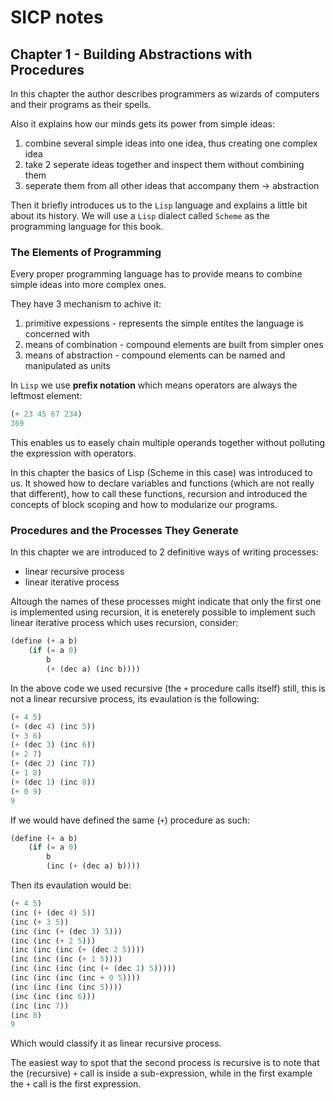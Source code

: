 # SICP notes

## Chapter 1 - Building Abstractions with Procedures

In this chapter the author describes programmers as wizards of computers and their programs as their spells.

Also it explains how our minds gets its power from simple ideas:
1. combine several simple ideas into one idea, thus creating one complex idea
2. take 2 seperate ideas together and inspect them without combining them
3. seperate them from all other ideas that accompany them -> abstraction

Then it briefly introduces us to the `Lisp` language and explains a little bit about its history. We will use a `Lisp` dialect called `Scheme` as the programming language for this book.

### The Elements of Programming
Every proper programming language has to provide means to combine simple ideas into more complex ones.

They have 3 mechanism to achive it:
1. primitive expessions - represents the simple entites the language is concerned with
2. means of combination - compound elements are built from simpler ones
3. means of abstraction - compound elements can be named and manipulated as units

In `Lisp` we use __prefix notation__ which means operators are always the leftmost element:
```lisp
(+ 23 45 67 234)
369
```
This enables us to easely chain multiple operands together without polluting the expression with operators.

In this chapter the basics of Lisp (Scheme in this case) was introduced to us. It showed how to declare variables and functions (which are not really that different), how to call these functions, recursion and introduced the concepts of block scoping and how to modularize our programs.

### Procedures and the Processes They Generate
In this chapter we are introduced to 2 definitive ways of writing processes:
- linear recursive process
- linear iterative process

Altough the names of these processes might indicate that only the first one is implemented using recursion, it is eneterely possible to implement such linear iterative process which uses recursion, consider:
```lisp
(define (+ a b)
    (if (= a 0)
        b 
        (+ (dec a) (inc b))))
```
In the above code we used recursive (the `+` procedure calls itself) still, this is not a linear recursive process, its evaulation is the following:
```lisp
(+ 4 5)
(+ (dec 4) (inc 5))
(+ 3 6)
(+ (dec 3) (inc 6))
(+ 2 7)
(+ (dec 2) (inc 7))
(+ 1 8)
(+ (dec 1) (inc 8))
(+ 0 9)
9
```

If we would have defined the same (`+`) procedure as such:
```lisp
(define (+ a b)
    (if (= a 0)
        b 
        (inc (+ (dec a) b))))
```
Then its evaulation would be:
```lisp
(+ 4 5)
(inc (+ (dec 4) 5))
(inc (+ 3 5))
(inc (inc (+ (dec 3) 5)))
(inc (inc (+ 2 5)))
(inc (inc (inc (+ (dec 2 5))))
(inc (inc (inc (+ 1 5))))
(inc (inc (inc (inc (+ (dec 1) 5)))))
(inc (inc (inc (inc + 0 5))))
(inc (inc (inc (inc 5))))
(inc (inc (inc 6)))
(inc (inc 7))
(inc 8)
9
```
Which would classify it as linear recursive process.

The easiest way to spot that the second process is recursive is to note that the (recursive) `+` call is inside a sub-expression, while in the first example the `+` call is the first expression.